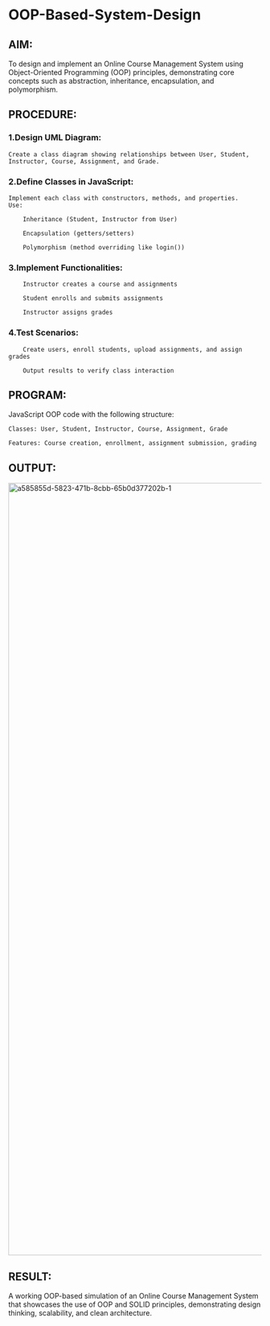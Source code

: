 # OOP-Based-System-Design

## AIM:
To design and implement an Online Course Management System using Object-Oriented Programming (OOP) principles, demonstrating core concepts such as abstraction, inheritance, encapsulation, and polymorphism.

## PROCEDURE:
### 1.Design UML Diagram:
    Create a class diagram showing relationships between User, Student, Instructor, Course, Assignment, and Grade.

### 2.Define Classes in JavaScript:
    Implement each class with constructors, methods, and properties.
    Use:

        Inheritance (Student, Instructor from User)

        Encapsulation (getters/setters)

        Polymorphism (method overriding like login())
        
### 3.Implement Functionalities:

        Instructor creates a course and assignments

        Student enrolls and submits assignments

        Instructor assigns grades
        
### 4.Test Scenarios:

        Create users, enroll students, upload assignments, and assign grades

        Output results to verify class interaction

  ## PROGRAM:
  JavaScript OOP code with the following structure:
  
    Classes: User, Student, Instructor, Course, Assignment, Grade

    Features: Course creation, enrollment, assignment submission, grading


## OUTPUT:
<img width="1024" height="1536" alt="a585855d-5823-471b-8cbb-65b0d377202b-1" src="https://github.com/user-attachments/assets/8ca1efdf-723c-4060-9016-d6ccbb95c415" />

## RESULT:
A working OOP-based simulation of an Online Course Management System that showcases the use of OOP and SOLID principles, demonstrating design thinking, scalability, and clean architecture.
